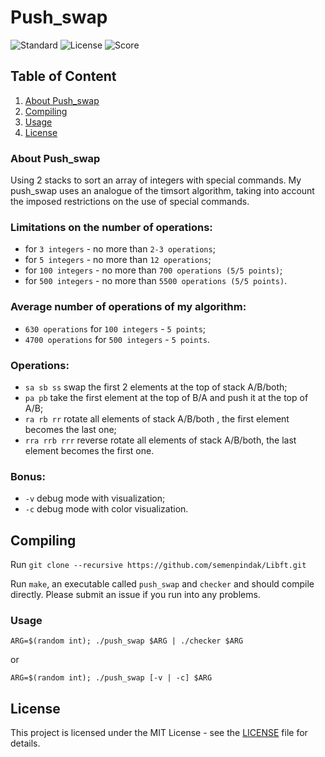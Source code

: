 # Push_swap

![Standard](https://img.shields.io/badge/standart-%20C11-lightgrey.svg)
![License](https://img.shields.io/badge/license-MIT-blue.svg)
![Score](https://img.shields.io/badge/school21-course%20project%20%7C%20success%20%7C%20113%2F125-brightgreen.svg)

## Table of Content

1. [About Push_swap](#about-push_swap)
2. [Compiling](#compiling)
3. [Usage](#usage)
4. [License](#license)

### About Push_swap <a name="about-Push_swap"></a>

Using 2 stacks to sort an array of integers with special commands. My push_swap uses an analogue of the timsort algorithm, taking into account the imposed restrictions on the use of special commands.

### Limitations on the number of operations:
- for `3 integers` - no more than `2-3 operations`;
- for `5 integers` - no more than `12 operations`;
- for `100 integers` - no more than `700 operations (5/5 points)`;
- for `500 integers` - no more than `5500 operations (5/5 points)`.

### Average number of operations of my algorithm:
- `630 operations` for `100 integers` - `5 points`;
- `4700 operations` for `500 integers` - `5 points`.

### Operations:
- `sa sb ss` swap the first 2 elements at the top of stack A/B/both;
- `pa pb` take the first element at the top of B/A and push it at the top of A/B;
- `ra rb rr` rotate all elements of stack A/B/both , the first element becomes the last one;
- `rra rrb rrr` reverse rotate all elements of stack A/B/both, the last element becomes the first one.

### Bonus:
- `-v` debug mode with visualization;
- `-c` debug mode with color visualization.

## Compiling <a name="Compiling"></a>

Run `git clone --recursive https://github.com/semenpindak/Libft.git`

Run `make`, an executable called `push_swap` and `checker` and should compile directly. Please submit an issue if you run into any problems.

### Usage <a name="Usage"></a>

`ARG=$(random int); ./push_swap $ARG | ./checker $ARG`

or

`ARG=$(random int); ./push_swap [-v | -c] $ARG`

<!-- <img src="screenshot/sample42.png" width="600"> -->

## License <a name="license"></a>

This project is licensed under the MIT License - see the [LICENSE](https://github.com/semenpindak/Push_swap/blob/master/LICENSE)
file for details.
